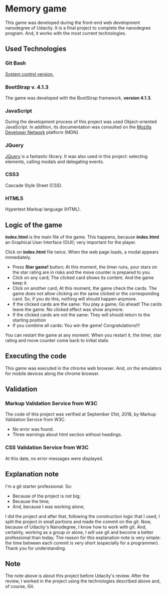 # Memory game
This game was developed during the front-end web development nanodegree of Udacity. It is a final project 
to complete the nanodegree program. And, it works with the most current technologies.

## Used Technologies
### Git Bash
[System control version.](https://git-scm.com/)

### BootStrap v. 4.1.3
The game was developed with the BootStrap framework, **version 4.1.3**.

### JavaScript
During the development process of this project was used Object-oriented JavaScript. In addition, its documentation was consulted on the [Mozilla Developer Network](https://developer.mozilla.org/pt-BR/) platform (MDN).

### JQuery
[JQuery](https://jquery.com/) is a fantastic library. It was also used in this project: selecting elements, calling modals and  delegating events.

### CSS3
Cascade Style Sheet (CSS).

### HTML5
Hypertext Markup language (HTML).

## Logic of the game
**index.html** is the main file of the game. This happens, because **index.html** an Graphical User Interface (GUI); 
very important for the player.

Click on **index.html** file twice. When the web page loads, a modal appears immediately.

* Press **Star game!** button;
	At this moment, the timer runs, your stars on the star rating are in risks and the move counter is prepared to you.
* Click on any card;
	The clicked card shows its content. And the game keep it.
* Click on another card;
	At this moment, the game check the cards.
	The game does not allow clicking on the same clicked or the corresponding card. So, if you do this, nothing will should 
	happen anymore.
* If the clicked cards are the same:
	You play a game; Go ahead! The cards leave the game. No clicked effect was show anymore.
* If the clicked cards are not the same:
	They will should return to the starting position
* If you combine all cards: You win the game! Congratulations!!!

You can restart the game at any moment. When you restart it, the timer, star rating and move counter come back to initial state.

## Executing the code
This game was executed in the chrome web browser. And, on the emulators for mobile devices along the chrome browser.

## Validation
### Markup Validation Service from W3C
The code of this project was verified at September 01st, 2018, by Markup Validation Service from W3C.
* No error was found.
* Three warnings about html section without headings.

### CSS Validation Service from W3C
At this date, no error messages were displayed.

## Explanation note
I'm a git starter professional. So:

* Because of the project is not big;
* Because the time;
* And, because I was working alone;

I did the project and after that, following the construction logic that I used, I split the project in small portions 
and made the commit on the git.
Now, because of Udacity's Nanodegree, I know how to work with git. And, certainly, working as a group or alone, I will 
use git and become a better professional than today.
The reason for this explanation note is very simple: the time between each commit is very short (especially for a programmer).
Thank you for understanding.

## Note
The note above is about this project before Udacity's review. After the review, I worked in the project using the technologies 
described above and, of course, Git.